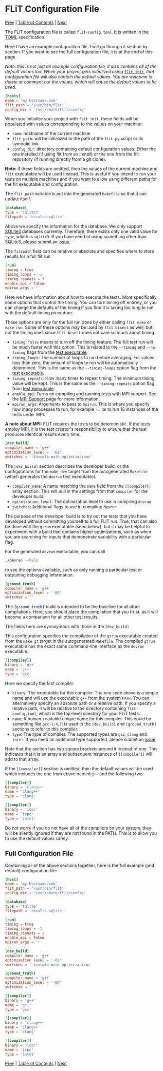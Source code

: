 # FLiT Configuration File

[Prev](flit-command-line.md)
|
[Table of Contents](README.md)
|
[Next](available-compiler-flags.md)

The FLiT configuration file is called `flit-config.toml`.  It is written in the
[TOML](https://github.com/toml-lang/toml) specification.

Here I have an example configuration file.  I will go through it section by
section.  If you want to see the full configuration file, it is at the end of
this page.

_Note: this is not just an example configuration file, it also contains all of
the default values too.  When your project gets initialized using_
[`flit init`](flit-command-line.md#flit-init)_,
that configuration file will also contain the default values.  You are welcome
to delete or comment out the values, which will cause the default values to be
used._

```toml
[hosts]
name = 'my.hostname.com'
flit_path = '/usr/bin/flit'
config_dir = '/usr/share/flit/config'
```

When you initialize your project with `flit init`, these fields will be
populated with values corresponding to the values on your machine:

- `name`: hostname of the current machine
- `flit_path`: will be initialized to the path of the `flit.py` script or its
  symbolic link
- `config_dir`: directory containing default configuration values.  Either the
  one installed (if using flit from an install) or the one from the flit
  repository (if running directly from a git clone).

**Note:** if these fields are omitted, then the values of the current machine
and `flit` executable will be used instead.  This is useful if you intend to
run your tests on multiple machines and if you want to allow using different
paths for the flit executable and configuration.

The `flit_path` variable is put into the generated `Makefile` so that it can
update itself.


```toml
[database]
type = 'sqlite3'
filepath = 'results.sqlite'
```

Above we specify the information for the database.  We only support
[SQLite3](https://sqlite.org) databases currently.  Therefore, there exists
only one valid value for `type`, which is `sqlite3`.  If you have need of using
something other than SQLite3, please submit an
[issue](https://github.com/PRUNERS/FLiT/issues).

The `filepath` field can be relative or absolute and specifies where to store
results for a full flit run.


```toml
[run]
timing = true
timing_loops = -1
timing_repeats = 3
enable_mpi = false
mpirun_args = ''
```

Here we have information about how to execute the tests.  More specifically
some options that control the timing.  You can turn timing off entirely, or you
can change the defaults of the timing if you find it is taking too long to run
with the default timing procedure.

These options are only for the full run done by either calling `flit make` or
`make run`.  Some of these options may be used by `flit bisect` as well, but
not the timing ones since `flit bisect` does not care so much about timing.

* `timing`: `false` means to turn off the timing feature.  The full test run
  will be much faster with this option.  This is related to the `--timing` and
  `--no-timing` flags from the [test executable](test-executable.md#Timing).
* `timing_loops`: The number of loops to run before averaging.  For values less
  than zero, the amount of loops to run will be automatically determined.  This
  is the same as the `--timing-loops` option flag from the [test
  executable](test-executable.md#Timing).
* `timing_repeats`: How many times to repeat timing.  The minimum timing value
  will be kept.  This is the same as the `--timing-repeats` option flag from
  [test executable](test-executable.md#Timing).
* `enable_mpi`: Turns on compiling and running tests with MPI support.  See the
  [MPI Support](mpi-support.md) page for more information.
* `mpirun_args`: Arguments to pass to `mpirun`.  This is where you specify how
  many processes to run, for example `-n 16` to run 16 instances of the tests
  under MPI.

**A note about MPI:** FLiT requires the tests to be deterministic.  If the
tests employ MPI, it is the test creator's responsibility to ensure that the
test produces identical results every time.

```toml
[dev_build]
compiler_name = 'g++'
optimization_level = '-O2'
switches = '-funsafe-math-optimizations'
```

The `[dev_build]` section describes the developer build, or the configurations
for the `make dev` target from the autogenerated `Makefile` (which generates
the `devrun` test executable).

- `compiler_name`: A name matching the `name` field from the `[[compiler]]` array
  section.  This will pull in the settings from that `compiler` for the
  developer build.
- `optimization_level`: The optimization level to use in compiling `devrun`
- `switches`: Additional flags to use in compiling `devrun`

The purpose of the developer build is to try out the tests that you have
developed without committing yourself to a full FLiT run.  True, that can also
be done with the `gtrun` executable (seen below), but it may be helpful to
experiment with a build that contains higher optimizations, such as when you
are searching for inputs that demonstrate variability with a particular flag.

For the generated `devrun` executable, you can call

```bash
./devrun --help
```

to see the options available, such as only running a particular test or
outputting debugging information.

```toml
[ground_truth]
compiler_name = 'g++'
optimization_level = '-O0'
switches = ''
```

The `[ground_truth]` build is intended to be the baseline for all other
compilations.  Here, you should place the compilation that you trust, as it
will become a comparison for all other test results.

The fields here are synonymous with those in the `[dev_build]`

This configuration specifies the compilation of the `gtrun` executable created
from the `make gt` target in the autogenerated `Makefile`.  The compiled
`gtrun` executable has the exact same command-line interface as the `devrun`
executable.

```toml
[[compiler]]
binary = 'g++'
name = 'g++'
type = 'gcc'
```

Here we specify the first compiler.

- `binary`: The executable for this compiler.  The one seen above is a simple
  name and will use the executable `g++` from the system `PATH`.  You can
  alternatively specify an absolute path or a relative path.  If you specify a
  relative path, it will be relative to the directory containing
  `flit-config.toml`, which is the top-level directory for your FLiT tests.
- `name`: A human-readable unique name for this compiler.  This could be
  something like `gcc-7.4`.  It is used in the `[dev_build]` and
  `[ground_truth]` sections to refer to this compiler.
- `type`: The type of compiler.  The supported types are `gcc`, `clang` and
  `intel`.  If you need an additional type supported, please submit an
  [issue](https://github.com/PRUNERS/FLiT/issues).

Note that the section has two square brackets around it instead of one.  This
indicates that it is an array and subsequent instances of `[[compiler]]` will
add to that array.

If the `[[compiler]]` section is omitted, then the default values will be used
which includes the one from above named `g++` and the following two:

```toml
[[compiler]]
binary = 'clang++'
name = 'clang++'
type = 'clang'

[[compiler]]
binary = 'icpc'
name = 'icpc'
type = 'intel'
```

Do not worry if you do not have all of the compilers on your system, they will
be silently ignored if they are not found in the PATH.  This is to allow you to
use the default values safely.


## Full Configuration File

Combining all of the above sections together, here is the full example (and
default) configuration file:

```toml
[host]
name = 'my.hostname.com'
flit_path = '/usr/bin/flit'
config_dir = '/usr/share/flit/config'

[database]
type = 'sqlite'
filepath = 'results.sqlite'

[run]
timing = true
timing_loops = -1
timing_repeats = 3
enable_mpi = false
mpirun_args = ''

[dev_build]
compiler_name = 'g++'
optimization_level = '-O2'
switches = '-funsafe-math-optimizations'

[ground_truth]
compiler_name = 'g++'
optimization_level = '-O0'
switches = ''

[[compiler]]
binary = 'g++'
name = 'g++'
type = 'gcc'

[[compiler]]
binary = 'clang++'
name = 'clang++'
type = 'clang'

[[compiler]]
binary = 'icpc'
name = 'icpc'
type = 'intel'
```


[Prev](flit-command-line.md)
|
[Table of Contents](README.md)
|
[Next](available-compiler-flags.md)
